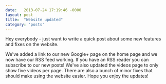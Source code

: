 ```yaml
---
date:   2013-07-24 17:19:46 -0000
layout: post
title:  "Website updated"
category: 'posts'
---
```

Hey everybody - just want to write a quick post about some new features and fixes on the website.

We've added a link to our new Google+ page on the home page and we now have our RSS feed working. If you have an RSS reader you can subscribe to our new posts! We've also updated the videos page to only show five videos per page. There are also a bunch of minor fixes that should make using the website easier. Hope you enjoy the updates!
